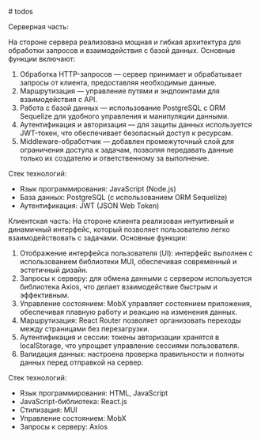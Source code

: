 #   t o d o s 

Серверная часть:

На стороне сервера реализована мощная и гибкая архитектура для обработки запросов и взаимодействия с базой данных. Основные функции включают:

1. Обработка HTTP-запросов — сервер принимает и обрабатывает запросы от клиента, предоставляя необходимые данные.
2. Маршрутизация — управление путями и эндпоинтами для взаимодействия с API.
3. Работа с базой данных — использование PostgreSQL с ORM Sequelize для удобного управления и манипуляции данными.
4. Аутентификация и авторизация — для защиты данных используется JWT-токен, что обеспечивает безопасный доступ к ресурсам.
5. Middleware-обработчик — добавлен промежуточный слой для ограничения доступа к задачам, позволяя передавать данные только их создателю и ответственному за выполнение.

Стек технологий:
- Язык программирования: JavaScript (Node.js)
- База данных: PostgreSQL (с использованием ORM Sequelize)
- Аутентификация: JWT (JSON Web Token)

Клиентская часть:
На стороне клиента реализован интуитивный и динамичный интерфейс, который позволяет пользователю легко взаимодействовать с задачами. Основные функции:

1. Отображение интерфейса пользователя (UI): интерфейс выполнен с использованием библиотеки MUI, обеспечивая современный и эстетичный дизайн.
2. Запросы к серверу: для обмена данными с сервером используется библиотека Axios, что делает взаимодействие быстрым и эффективным.
3. Управление состоянием: MobX управляет состоянием приложения, обеспечивая плавную работу и реакцию на изменения данных.
4. Маршрутизация: React Router позволяет организовать переходы между страницами без перезагрузки.
5. Аутентификация и сессии: токены авторизации хранятся в localStorage, что упрощает управление сессиями пользователя.
6. Валидация данных: настроена проверка правильности и полноты данных перед отправкой на сервер.

Стек технологий:
- Язык программирования: HTML, JavaScript
- JavaScript-библиотека: React.js
- Стилизация: MUI
- Управление состоянием: MobX
- Запросы к серверу: Axios
